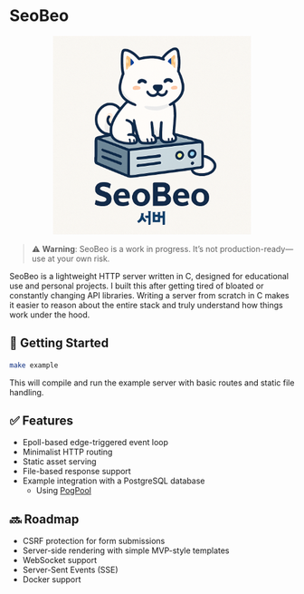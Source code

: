# SeoBeo

<p align="center">
  <img src="/seobeo.png" width="350" height="350" alt="SeoBeo Logo"/>
</p>

> ⚠️ **Warning**: SeoBeo is a work in progress. It’s not production-ready—use at your own risk.

SeoBeo is a lightweight HTTP server written in C, designed for educational use and personal projects. I built this after getting tired of bloated or constantly changing API libraries. Writing a server from scratch in C makes it easier to reason about the entire stack and truly understand how things work under the hood.

## 🚀 Getting Started

```bash
make example
```

This will compile and run the example server with basic routes and static file handling.

## ✅ Features

* Epoll-based edge-triggered event loop
* Minimalist HTTP routing
* Static asset serving
* File-based response support
* Example integration with a PostgreSQL database
  - Using [PogPool](https://github.com/MrJuneJune/pog_pool)

## 🔜 Roadmap

* CSRF protection for form submissions
* Server-side rendering with simple MVP-style templates
* WebSocket support
* Server-Sent Events (SSE)
* Docker support
